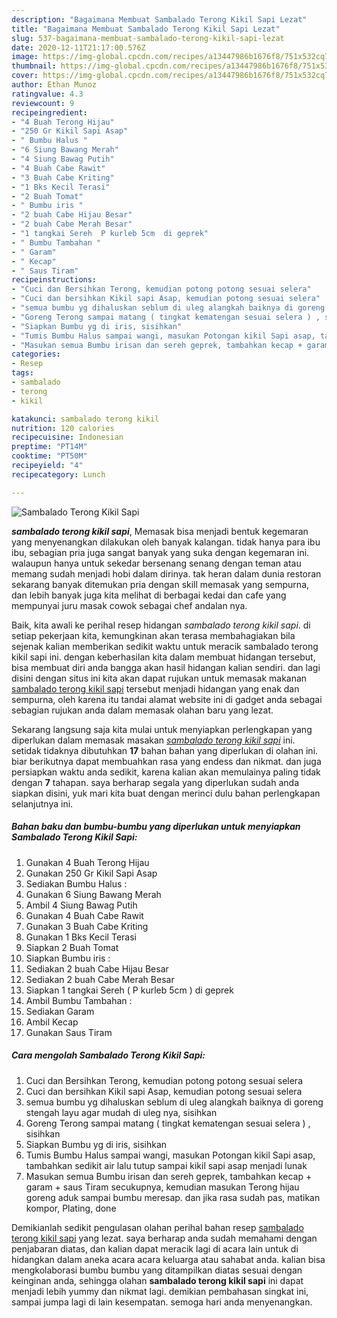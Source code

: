 ```yaml
---
description: "Bagaimana Membuat Sambalado Terong Kikil Sapi Lezat"
title: "Bagaimana Membuat Sambalado Terong Kikil Sapi Lezat"
slug: 537-bagaimana-membuat-sambalado-terong-kikil-sapi-lezat
date: 2020-12-11T21:17:00.576Z
image: https://img-global.cpcdn.com/recipes/a13447986b1676f8/751x532cq70/sambalado-terong-kikil-sapi-foto-resep-utama.jpg
thumbnail: https://img-global.cpcdn.com/recipes/a13447986b1676f8/751x532cq70/sambalado-terong-kikil-sapi-foto-resep-utama.jpg
cover: https://img-global.cpcdn.com/recipes/a13447986b1676f8/751x532cq70/sambalado-terong-kikil-sapi-foto-resep-utama.jpg
author: Ethan Munoz
ratingvalue: 4.3
reviewcount: 9
recipeingredient:
- "4 Buah Terong Hijau"
- "250 Gr Kikil Sapi Asap"
- " Bumbu Halus "
- "6 Siung Bawang Merah"
- "4 Siung Bawag Putih"
- "4 Buah Cabe Rawit"
- "3 Buah Cabe Kriting"
- "1 Bks Kecil Terasi"
- "2 Buah Tomat"
- " Bumbu iris "
- "2 buah Cabe Hijau Besar"
- "2 buah Cabe Merah Besar"
- "1 tangkai Sereh  P kurleb 5cm  di geprek"
- " Bumbu Tambahan "
- " Garam"
- " Kecap"
- " Saus Tiram"
recipeinstructions:
- "Cuci dan Bersihkan Terong, kemudian potong potong sesuai selera"
- "Cuci dan bersihkan Kikil sapi Asap, kemudian potong sesuai selera"
- "semua bumbu yg dihaluskan seblum di uleg alangkah baiknya di goreng stengah layu agar mudah di uleg nya, sisihkan"
- "Goreng Terong sampai matang ( tingkat kematengan sesuai selera ) , sisihkan"
- "Siapkan Bumbu yg di iris, sisihkan"
- "Tumis Bumbu Halus sampai wangi, masukan Potongan kikil Sapi asap, tambahkan sedikit air lalu tutup sampai kikil sapi asap menjadi lunak"
- "Masukan semua Bumbu irisan dan sereh geprek, tambahkan kecap + garam + saus Tiram secukupnya, kemudian masukan Terong hijau goreng  aduk sampai bumbu meresap. dan jika rasa sudah pas, matikan kompor, Plating, done"
categories:
- Resep
tags:
- sambalado
- terong
- kikil

katakunci: sambalado terong kikil 
nutrition: 120 calories
recipecuisine: Indonesian
preptime: "PT14M"
cooktime: "PT50M"
recipeyield: "4"
recipecategory: Lunch

---
```



![Sambalado Terong Kikil Sapi](https://img-global.cpcdn.com/recipes/a13447986b1676f8/751x532cq70/sambalado-terong-kikil-sapi-foto-resep-utama.jpg)

<b><i>sambalado terong kikil sapi</i></b>, Memasak bisa menjadi bentuk kegemaran yang menyenangkan dilakukan oleh banyak kalangan. tidak hanya para ibu ibu, sebagian pria juga sangat banyak yang suka dengan kegemaran ini. walaupun hanya untuk sekedar bersenang senang dengan teman atau memang sudah menjadi hobi dalam dirinya. tak heran dalam dunia restoran sekarang banyak ditemukan pria dengan skill memasak yang sempurna, dan lebih banyak juga kita melihat di berbagai kedai dan cafe yang mempunyai juru masak cowok sebagai chef andalan nya.

Baik, kita awali ke perihal resep hidangan <i>sambalado terong kikil sapi</i>. di setiap pekerjaan kita, kemungkinan akan terasa membahagiakan bila sejenak kalian memberikan sedikit waktu untuk meracik sambalado terong kikil sapi ini. dengan keberhasilan kita dalam membuat hidangan tersebut, bisa membuat diri anda bangga akan hasil hidangan kalian sendiri. dan lagi disini dengan situs ini kita akan dapat rujukan untuk memasak makanan <u>sambalado terong kikil sapi</u> tersebut menjadi hidangan yang enak dan sempurna, oleh karena itu tandai alamat website ini di gadget anda sebagai sebagian rujukan anda dalam memasak olahan baru yang lezat.




Sekarang langsung saja kita mulai untuk menyiapkan perlengkapan yang diperlukan dalam memasak masakan <u><i>sambalado terong kikil sapi</i></u> ini. setidak tidaknya dibutuhkan <b>17</b> bahan bahan yang diperlukan di olahan ini. biar berikutnya dapat membuahkan rasa yang endess dan nikmat. dan juga persiapkan waktu anda sedikit, karena kalian akan memulainya paling tidak dengan <b>7</b> tahapan. saya berharap segala yang diperlukan sudah anda siapkan disini, yuk mari kita buat dengan merinci dulu bahan perlengkapan selanjutnya ini.

<!--inarticleads1-->

##### Bahan baku dan bumbu-bumbu yang diperlukan untuk menyiapkan Sambalado Terong Kikil Sapi:

1. Gunakan 4 Buah Terong Hijau
1. Gunakan 250 Gr Kikil Sapi Asap
1. Sediakan  Bumbu Halus :
1. Gunakan 6 Siung Bawang Merah
1. Ambil 4 Siung Bawag Putih
1. Gunakan 4 Buah Cabe Rawit
1. Gunakan 3 Buah Cabe Kriting
1. Gunakan 1 Bks Kecil Terasi
1. Siapkan 2 Buah Tomat
1. Siapkan  Bumbu iris :
1. Sediakan 2 buah Cabe Hijau Besar
1. Sediakan 2 buah Cabe Merah Besar
1. Siapkan 1 tangkai Sereh ( P kurleb 5cm ) di geprek
1. Ambil  Bumbu Tambahan :
1. Sediakan  Garam
1. Ambil  Kecap
1. Gunakan  Saus Tiram




<!--inarticleads2-->

##### Cara mengolah Sambalado Terong Kikil Sapi:

1. Cuci dan Bersihkan Terong, kemudian potong potong sesuai selera
1. Cuci dan bersihkan Kikil sapi Asap, kemudian potong sesuai selera
1. semua bumbu yg dihaluskan seblum di uleg alangkah baiknya di goreng stengah layu agar mudah di uleg nya, sisihkan
1. Goreng Terong sampai matang ( tingkat kematengan sesuai selera ) , sisihkan
1. Siapkan Bumbu yg di iris, sisihkan
1. Tumis Bumbu Halus sampai wangi, masukan Potongan kikil Sapi asap, tambahkan sedikit air lalu tutup sampai kikil sapi asap menjadi lunak
1. Masukan semua Bumbu irisan dan sereh geprek, tambahkan kecap + garam + saus Tiram secukupnya, kemudian masukan Terong hijau goreng  aduk sampai bumbu meresap. dan jika rasa sudah pas, matikan kompor, Plating, done




Demikianlah sedikit pengulasan olahan perihal bahan resep <u>sambalado terong kikil sapi</u> yang lezat. saya berharap anda sudah memahami dengan penjabaran diatas, dan kalian dapat meracik lagi di acara lain untuk di hidangkan dalam aneka acara acara keluarga atau sahabat anda. kalian bisa mengkolaborasi bumbu bumbu yang ditampilkan diatas sesuai dengan keinginan anda, sehingga olahan <b>sambalado terong kikil sapi</b> ini dapat menjadi lebih yummy dan nikmat lagi. demikian pembahasan singkat ini, sampai jumpa lagi di lain kesempatan. semoga hari anda menyenangkan.
